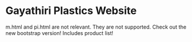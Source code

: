 # Gayathiri Plastics Website
m.html and pi.html are not relevant. They are not supported.
Check out the new bootstrap version! Includes product list!
